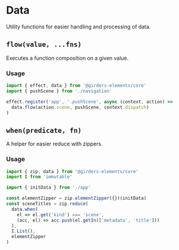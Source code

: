 # Data

Utility functions for easier handling and processing of data.

## `flow(value, ...fns)`

Executes a function composition on a given value.

### Usage

```javascript
import { effect, data } from '@girders-elements/core'
import { pushScene } from './navigation'

effect.register('app', '.pushScene', async (context, action) =>
  data.flow(action.scene, pushScene, context.dispatch)
)
```

## `when(predicate, fn)`

A helper for easier reduce with zippers.

### Usage

```javascript
import { zip, data } from '@girders-elements/core'
import I from 'immutable'

import { initData } from './app'

const elementZipper = zip.elementZipper({})(initData)
const sceneTitles = zip.reduce(
  data.when(
    el => el.get('kind') === 'scene',
    (acc, el) => acc.push(el.getIn(['metadata', 'title']))
  ),
  I.List(),
  elementZipper
)
```
